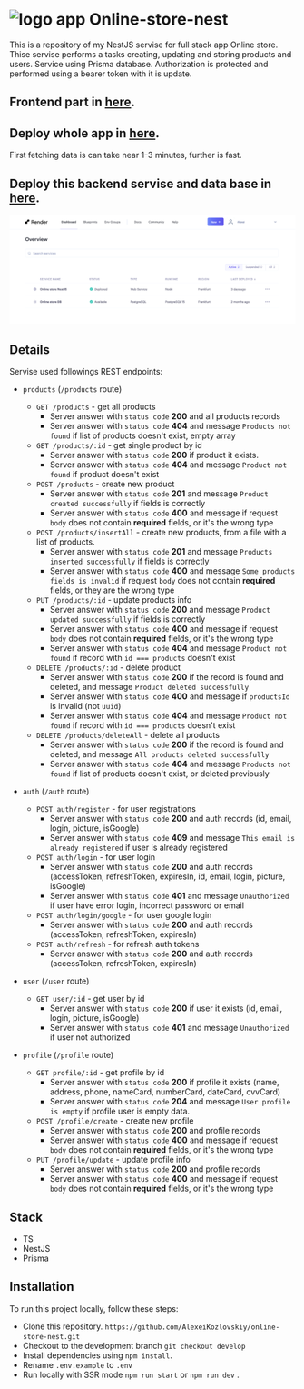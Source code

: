 # <img src="https://github.com/AlexeiKozlovskiy/online-store-react/blob/develop/public/favicon.ico" alt="logo app" width="30" height="30"> Online-store-nest 

This is a repository of my NestJS servise for full stack app Online store. Thise servise performs a tasks creating, updating and storing products and users. Service using Prisma database. Authorization is protected and performed using a bearer token with it is update.

## Frontend part in [here](https://github.com/AlexeiKozlovskiy/online-store-react).

## Deploy whole app in [here](https://online-store-react-94.netlify.app/).
First fetching data is can take near 1-3 minutes, further is fast.

## Deploy this backend servise and data base in [here](https://render.com/).
<img src="https://github.com/AlexeiKozlovskiy/online-store-react/blob/develop/public/assets/readme/back-deploy2.png" alt="deploy image" width="700">

## Details 
Servise used followings REST endpoints:

 * `products` (`/products` route)
    * `GET /products` - get all products
      - Server answer with `status code` **200** and all products records
      - Server answer with `status code` **404** and message `Products not found` if list of products doesn't exist, empty array
    * `GET /products/:id` - get single product by id
      - Server answer with `status code` **200** if product it exists.
      - Server answer with `status code` **404** and message `Product not found` if product doesn't exist
    * `POST /products` - create new product
      - Server answer with `status code` **201** and message `Product created successfully` if fields is correctly
      - Server answer with `status code` **400** and message if request `body` does not contain **required** fields, or it's the wrong type
    * `POST /products/insertAll` - create new products, from a file with a list of products. 
      - Server answer with `status code` **201** and message `Products inserted successfully` if fields is correctly
      - Server answer with `status code` **400** and message `Some products fields is invalid` if request `body` does not contain **required** fields, or they are the wrong type
    * `PUT /products/:id` - update products info
      - Server answer with `status code` **200** and message `Product updated successfully` if fields is correctly
      - Server answer with `status code` **400** and message if request `body` does not contain **required** fields, or it's the wrong type
      - Server answer with `status code` **404** and message `Product not found` if record with `id === products` doesn't exist
    * `DELETE /products/:id` - delete product
      - Server answer with `status code` **200** if the record is found and deleted, and message `Product deleted successfully`
      - Server answer with `status code` **400** and message if `productsId` is invalid (not `uuid`)
      - Server answer with `status code` **404** and message `Product not found` if record with `id === products` doesn't exist
   * `DELETE /products/deleteAll` - delete all products
      - Server answer with `status code` **200** if the record is found and deleted, and message `All products deleted successfully`
      - Server answer with `status code` **404** and message `Products not found` if list of products doesn't exist, or deleted previously


 * `auth` (`/auth` route)
    * `POST auth/register` - for user registrations
      - Server answer with `status code` **200** and auth records (id, email, login, picture, isGoogle)
      - Server answer with `status code` **409** and message `This email is already registered` if user is already registered
    * `POST auth/login` - for user login
      - Server answer with `status code` **200** and auth records (accessToken, refreshToken, expiresIn, id, email, login, picture, isGoogle)
      - Server answer with `status code` **401** and message `Unauthorized` if user have error login, incorrect password or email
    * `POST auth/login/google` - for user google login
      - Server answer with `status code` **200** and auth records (accessToken, refreshToken, expiresIn)
    * `POST auth/refresh` - for refresh auth tokens
      - Server answer with `status code` **200** and auth records (accessToken, refreshToken, expiresIn)

 * `user` (`/user` route)
    * `GET user/:id` - get user by id
      - Server answer with `status code` **200** if user it exists (id, email, login, picture, isGoogle)
      - Server answer with `status code` **401** and message `Unauthorized` if user not authorized

 * `profile` (`/profile` route)
    * `GET profile/:id` - get profile by id
      - Server answer with `status code` **200** if profile it exists (name, address, phone, nameCard, numberCard, dateCard, cvvCard)
      - Server answer with `status code` **204** and message `User profile is empty` if profile user is empty data.
    * `POST /profile/create` - create new profile
      - Server answer with `status code` **200** and profile records
      - Server answer with `status code` **400** and message if request `body` does not contain **required** fields, or it's the wrong type
    * `PUT /profile/update` - update profile info
      - Server answer with `status code` **200** and profile records
      - Server answer with `status code` **400** and message if request `body` does not contain **required** fields, or it's the wrong type



##  Stack
- TS
- NestJS
- Prisma

## Installation
To run this project locally, follow these steps:

- Clone this repository. `https://github.com/AlexeiKozlovskiy/online-store-nest.git`
- Checkout to the development branch `git checkout develop`
- Install dependencies using `npm install`.
- Rename `.env.example` to `.env`
- Run locally with SSR mode `npm run start` or `npm run dev` .
